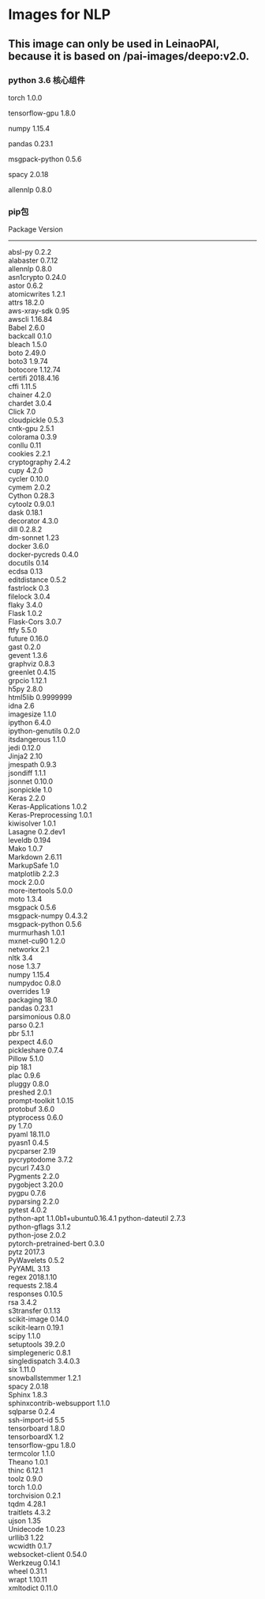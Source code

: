 # Images for NLP

## This image can only be used in LeinaoPAI, because it is based on /pai-images/deepo:v2.0.

### python 3.6 核心组件

torch 1.0.0

tensorflow-gpu 1.8.0

numpy 1.15.4

pandas 0.23.1

msgpack-python 0.5.6

spacy 2.0.18

allennlp 0.8.0

### pip包
Package                  Version               
------------------------ ----------------------
absl-py                  0.2.2                 
alabaster                0.7.12                
allennlp                 0.8.0                 
asn1crypto               0.24.0                
astor                    0.6.2                 
atomicwrites             1.2.1                 
attrs                    18.2.0                
aws-xray-sdk             0.95                  
awscli                   1.16.84               
Babel                    2.6.0                 
backcall                 0.1.0                 
bleach                   1.5.0                 
boto                     2.49.0                
boto3                    1.9.74                
botocore                 1.12.74               
certifi                  2018.4.16             
cffi                     1.11.5                
chainer                  4.2.0                 
chardet                  3.0.4                 
Click                    7.0                   
cloudpickle              0.5.3                 
cntk-gpu                 2.5.1                 
colorama                 0.3.9                 
conllu                   0.11                  
cookies                  2.2.1                 
cryptography             2.4.2                 
cupy                     4.2.0                 
cycler                   0.10.0                
cymem                    2.0.2                 
Cython                   0.28.3                
cytoolz                  0.9.0.1               
dask                     0.18.1                
decorator                4.3.0                 
dill                     0.2.8.2               
dm-sonnet                1.23                  
docker                   3.6.0                 
docker-pycreds           0.4.0                 
docutils                 0.14                  
ecdsa                    0.13                  
editdistance             0.5.2                 
fastrlock                0.3                   
filelock                 3.0.4                 
flaky                    3.4.0                 
Flask                    1.0.2                 
Flask-Cors               3.0.7                 
ftfy                     5.5.0                 
future                   0.16.0                
gast                     0.2.0                 
gevent                   1.3.6                 
graphviz                 0.8.3                 
greenlet                 0.4.15                
grpcio                   1.12.1                
h5py                     2.8.0                 
html5lib                 0.9999999             
idna                     2.6                   
imagesize                1.1.0                 
ipython                  6.4.0                 
ipython-genutils         0.2.0                 
itsdangerous             1.1.0                 
jedi                     0.12.0                
Jinja2                   2.10                  
jmespath                 0.9.3                 
jsondiff                 1.1.1                 
jsonnet                  0.10.0                
jsonpickle               1.0                   
Keras                    2.2.0                 
Keras-Applications       1.0.2                 
Keras-Preprocessing      1.0.1                 
kiwisolver               1.0.1                 
Lasagne                  0.2.dev1              
leveldb                  0.194                 
Mako                     1.0.7                 
Markdown                 2.6.11                
MarkupSafe               1.0                   
matplotlib               2.2.3                 
mock                     2.0.0                 
more-itertools           5.0.0                 
moto                     1.3.4                 
msgpack                  0.5.6                 
msgpack-numpy            0.4.3.2               
msgpack-python           0.5.6                 
murmurhash               1.0.1                 
mxnet-cu90               1.2.0                 
networkx                 2.1                   
nltk                     3.4                   
nose                     1.3.7                 
numpy                    1.15.4                
numpydoc                 0.8.0                 
overrides                1.9                   
packaging                18.0                  
pandas                   0.23.1                
parsimonious             0.8.0                 
parso                    0.2.1                 
pbr                      5.1.1                 
pexpect                  4.6.0                 
pickleshare              0.7.4                 
Pillow                   5.1.0                 
pip                      18.1                  
plac                     0.9.6                 
pluggy                   0.8.0                 
preshed                  2.0.1                 
prompt-toolkit           1.0.15                
protobuf                 3.6.0                 
ptyprocess               0.6.0                 
py                       1.7.0                 
pyaml                    18.11.0               
pyasn1                   0.4.5                 
pycparser                2.19                  
pycryptodome             3.7.2                 
pycurl                   7.43.0                
Pygments                 2.2.0                 
pygobject                3.20.0                
pygpu                    0.7.6                 
pyparsing                2.2.0                 
pytest                   4.0.2                 
python-apt               1.1.0b1+ubuntu0.16.4.1
python-dateutil          2.7.3                 
python-gflags            3.1.2                 
python-jose              2.0.2                 
pytorch-pretrained-bert  0.3.0                 
pytz                     2017.3                
PyWavelets               0.5.2                 
PyYAML                   3.13                  
regex                    2018.1.10             
requests                 2.18.4                
responses                0.10.5                
rsa                      3.4.2                 
s3transfer               0.1.13                
scikit-image             0.14.0                
scikit-learn             0.19.1                
scipy                    1.1.0                 
setuptools               39.2.0                
simplegeneric            0.8.1                 
singledispatch           3.4.0.3               
six                      1.11.0                
snowballstemmer          1.2.1                 
spacy                    2.0.18                
Sphinx                   1.8.3                 
sphinxcontrib-websupport 1.1.0                 
sqlparse                 0.2.4                 
ssh-import-id            5.5                   
tensorboard              1.8.0                 
tensorboardX             1.2                   
tensorflow-gpu           1.8.0                 
termcolor                1.1.0                 
Theano                   1.0.1                 
thinc                    6.12.1                
toolz                    0.9.0                 
torch                    1.0.0                 
torchvision              0.2.1                 
tqdm                     4.28.1                
traitlets                4.3.2                 
ujson                    1.35                  
Unidecode                1.0.23                
urllib3                  1.22                  
wcwidth                  0.1.7                 
websocket-client         0.54.0                
Werkzeug                 0.14.1                
wheel                    0.31.1                
wrapt                    1.10.11               
xmltodict                0.11.0
